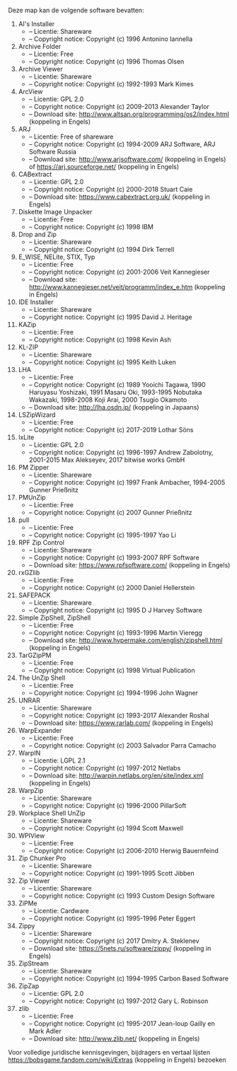 ﻿Deze map kan de volgende software bevatten:

1. AI's Installer
   - – Licentie: Shareware
   - – Copyright notice: Copyright (c) 1996 Antonino Iannella
2. Archive Folder
   - – Licentie: Free
   - – Copyright notice: Copyright (c) 1996 Thomas Olsen
3. Archive Viewer
   - – Licentie: Shareware
   - – Copyright notice: Copyright (c) 1992-1993 Mark Kimes
4. ArcView
   - – Licentie: GPL 2.0
   - – Copyright notice: Copyright (c) 2009-2013 Alexander Taylor
   - – Download site: http://www.altsan.org/programming/os2/index.html (koppeling in Engels)
5. ARJ
   - – Licentie: Free of shareware
   - – Copyright notice: Copyright (c) 1994-2009 ARJ Software, ARJ Software Russia
   - – Download site: http://www.arjsoftware.com/ (koppeling in Engels) of https://arj.sourceforge.net/ (koppeling in Engels)
6. CABextract
   - – Licentie: GPL 2.0
   - – Copyright notice: Copyright (c) 2000-2018 Stuart Caie
   - – Download site: https://www.cabextract.org.uk/ (koppeling in Engels)
7. Diskette Image Unpacker
   - – Licentie: Free
   - – Copyright notice: Copyright (c) 1998 IBM
8. Drop and Zip
   - – Licentie: Shareware
   - – Copyright notice: Copyright (c) 1994 Dirk Terrell
9. E_WISE, NELite, STIX, Typ
   - – Licentie: Free
   - – Copyright notice: Copyright (c) 2001-2006 Veit Kannegieser
   - – Download site: http://www.kannegieser.net/veit/programm/index_e.htm (koppeling in Engels)
10. IDE Installer
    - – Licentie: Shareware
    - – Copyright notice: Copyright (c) 1995 David J. Heritage
11. KAZip
    - – Licentie: Free
    - – Copyright notice: Copyright (c) 1998 Kevin Ash
12. KL-ZIP
    - – Licentie: Shareware
    - – Copyright notice: Copyright (c) 1995 Keith Luken
13. LHA
    - – Licentie: Free
    - – Copyright notice: Copyright (c) 1989 Yooichi Tagawa, 1990 Haruyasu Yoshizaki, 1991 Masaru Oki, 1993-1995 Nobutaka Wakazaki, 1998-2008 Koji Arai, 2000 Tsugio Okamoto
    - – Download site: http://lha.osdn.jp/ (koppeling in Japaans)
14. LSZipWizard
    - – Licentie: Free
    - – Copyright notice: Copyright (c) 2017-2019 Lothar Söns
15. lxLite
    - – Licentie: GPL 2.0
    - – Copyright notice: Copyright (c) 1996-1997 Andrew Zabolotny, 2001-2015 Max Alekseyev, 2017 bitwise works GmbH
16. PM Zipper
    - – Licentie: Shareware
    - – Copyright notice: Copyright (c) 1997 Frank Ambacher, 1994-2005 Gunner Prießnitz
17. PMUnZip
    - – Licentie: Free
    - – Copyright notice: Copyright (c) 2007 Gunner Prießnitz
18. pull
    - – Licentie: Free
    - – Copyright notice: Copyright (c) 1995-1997 Yao Li
19. RPF Zip Control
    - – Licentie: Shareware
    - – Copyright notice: Copyright (c) 1993-2007 RPF Software
    - – Download site: https://www.rpfsoftware.com/ (koppeling in Engels)
20. rxGZlib
    - – Licentie: Free
    - – Copyright notice: Copyright (c) 2000 Daniel Hellerstein
21. SAFEPACK
    - – Licentie: Shareware
    - – Copyright notice: Copyright (c) 1995 D J Harvey Software
22. Simple ZipShell, ZipShell
    - – Licentie: Free
    - – Copyright notice: Copyright (c) 1993-1996 Martin Vieregg
    - – Download site: http://www.hypermake.com/english/zipshell.html (koppeling in Engels)
23. TarGZipPM
    - – Licentie: Free
    - – Copyright notice: Copyright (c) 1998 Virtual Publication
24. The UnZip Shell
    - – Licentie: Free
    - – Copyright notice: Copyright (c) 1994-1996 John Wagner
25. UNRAR
    - – Licentie: Shareware
    - – Copyright notice: Copyright (c) 1993-2017 Alexander Roshal
    - – Download site: https://www.rarlab.com/ (koppeling in Engels)
26. WarpExpander
    - – Licentie: Free
    - – Copyright notice: Copyright (c) 2003 Salvador Parra Camacho
27. WarpIN
    - – Licentie: LGPL 2.1
    - – Copyright notice: Copyright (c) 1997-2012 Netlabs
    - – Download site: http://warpin.netlabs.org/en/site/index.xml (koppeling in Engels)
28. WarpZip
    - – Licentie: Shareware
    - – Copyright notice: Copyright (c) 1996-2000 PillarSoft
29. Workplace Shell UnZip
    - – Licentie: Shareware
    - – Copyright notice: Copyright (c) 1994 Scott Maxwell
30. WPIView
    - – Licentie: Free
    - – Copyright notice: Copyright (c) 2006-2010 Herwig Bauernfeind
31. Zip Chunker Pro
    - – Licentie: Shareware
    - – Copyright notice: Copyright (c) 1991-1995 Scott Jibben
32. Zip Viewer
    - – Licentie: Shareware
    - – Copyright notice: Copyright (c) 1993 Custom Design Software
33. ZiPMe
    - – Licentie: Cardware
    - – Copyright notice: Copyright (c) 1995-1996 Peter Eggert
34. Zippy
    - – Licentie: Shareware
    - – Copyright notice: Copyright (c) 2017 Dmitry A. Steklenev
    - – Download site: https://5nets.ru/software/zippy/ (koppeling in Engels)
35. ZipStream
    - – Licentie: Shareware
    - – Copyright notice: Copyright (c) 1994-1995 Carbon Based Software
36. ZipZap
    - – Licentie: GPL 2.0
    - – Copyright notice: Copyright (c) 1997-2012 Gary L. Robinson
37. zlib
    - – Licentie: Free
    - – Copyright notice: Copyright (c) 1995-2017 Jean-loup Gailly en Mark Adler
    - – Download site: http://www.zlib.net/ (koppeling in Engels)

Voor volledige juridische kennisgevingen, bijdragers en vertaal lijsten https://bobsgame.fandom.com/wiki/Extras (koppeling in Engels) bezoeken
